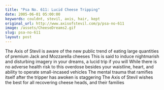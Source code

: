 ```yaml
---
title: "Psa No. 611: Lucid Cheese Tripping"
date: 2005-06-01 05:00:00
keywords: couldnt, stevil, axis, hair, kept
original_url: http://www.axisofstevil.com/p/psa-no-611
image: /assets/CheeseDreams2.gif
slug: psa-no-611
layout: post
---
```


The Axis of Stevil is aware of the new public trend of eating large quantities of premium Jack and Mozzarella cheeses This is said to induce nightmarish and disturbing imagery in your dreams, a lucid trip if you will While there is no adverse health risk to this overdose besides your waistline, heart, and ability to operate small-incased vehicles The mental trauma that ramifies itself after the tripper has awoken is staggering
The Axis of Stevil wishes the best for all recovering cheese heads, and their families

